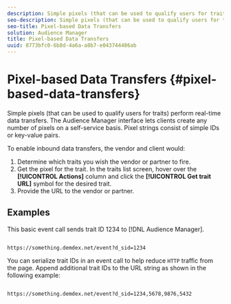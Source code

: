 ```yaml
---
description: Simple pixels (that can be used to qualify users for traits) perform real-time data transfers. The Audience Manager interface lets clients create any number of pixels on a self-service basis. Pixel strings consist of simple IDs or key-value pairs.
seo-description: Simple pixels (that can be used to qualify users for traits) perform real-time data transfers. The Audience Manager interface lets clients create any number of pixels on a self-service basis. Pixel strings consist of simple IDs or key-value pairs.
seo-title: Pixel-based Data Transfers
solution: Audience Manager
title: Pixel-based Data Transfers
uuid: 8773bfc0-6b8d-4a6a-a8b7-e043744486ab
---
```


# Pixel-based Data Transfers {#pixel-based-data-transfers}

Simple pixels (that can be used to qualify users for traits) perform real-time data transfers. The Audience Manager interface lets clients create any number of pixels on a self-service basis. Pixel strings consist of simple IDs or key-value pairs.

<!-- c_rt_inbound_pixel_transfers.xml -->

To enable inbound data transfers, the vendor and client would:

1. Determine which traits you wish the vendor or partner to fire.
1. Get the pixel for the trait. In the traits list screen, hover over the **[!UICONTROL Actions]** column and click the **[!UICONTROL Get trait URL]** symbol for the desired trait.
1. Provide the URL to the vendor or partner.

## Examples

This basic event call sends trait ID 1234 to [!DNL Audience Manager]. 

```

https://something.demdex.net/event?d_sid=1234

```

You can serialize trait IDs in an event call to help reduce `HTTP` traffic from the page. Append additional trait IDs to the URL string as shown in the following example:

```

https://something.demdex.net/event?d_sid=1234,5678,9876,5432

```